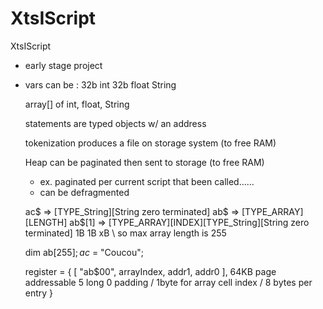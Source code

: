 # XtsIScript
XtsIScript
  
  - early stage project

  - vars can be :
     32b int
     32b float
     String

     array[] of int, float, String

     statements are typed objects w/ an address

     tokenization produces a file on storage system (to free RAM)

     Heap can be paginated then sent to storage (to free RAM)
       - ex. paginated per current script that been called......
       - can be defragmented

    ac$    => [TYPE_String][String zero terminated]
    ab$    => [TYPE_ARRAY][LENGTH]
    ab$[1] => [TYPE_ARRAY][INDEX][TYPE_String][String zero terminated]
                   1B        1B     xB
                              \  so max array length is 255

    dim ab$[255];
    ac$ = "Coucou";
 
    register = {
        [ "ab$00", arrayIndex, addr1, addr0 ], 64KB page addressable
        5 long 0 padding / 1byte for array cell index / 8 bytes per entry
    }




